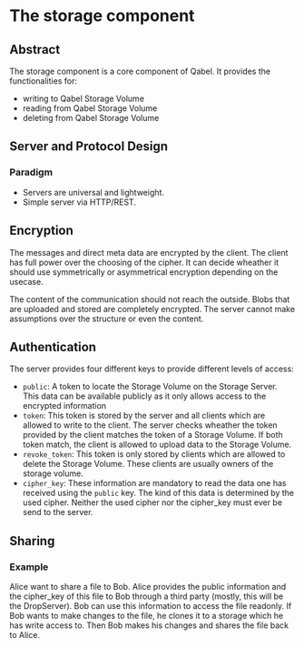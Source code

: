 # The storage component
## Abstract
The storage component is a core component of Qabel. It provides the functionalities for:

* writing to Qabel Storage Volume
* reading from Qabel Storage Volume
* deleting from Qabel Storage Volume

## Server and Protocol Design

### Paradigm

* Servers are universal and lightweight.
* Simple server via HTTP/REST.

## Encryption

The messages and direct meta data are encrypted by the client. The client has full power over the choosing of the cipher. It can decide wheather it should use symmetrically or asymmetrical encryption depending on the usecase.

The content of the communication should not reach the outside. Blobs that are uploaded and stored are completely encrypted. The server cannot make assumptions over the structure or even the content.

## Authentication

The server provides four different keys to provide different levels of access:

* ```public```: A token to locate the Storage Volume on the Storage Server. This data can be available publicly as it only allows access to the encrypted information
* ```token```: This token is stored by the server and all clients which are allowed to write to the client. The server checks wheather the token provided by the client matches the token of a Storage Volume. If both token match, the client is allowed to upload data to the Storage Volume.
* ```revoke_token```: This token is only stored by clients which are allowed to delete the Storage Volume. These clients are usually owners of the storage volume.
* ```cipher_key```: These information are mandatory to read the data one has received using the ```public``` key. The kind of this data is determined by the used cipher. Neither the used cipher nor the cipher_key must ever be send to the server.

## Sharing

### Example

Alice want to share a file to Bob. Alice provides the public information and the cipher_key of this file to Bob through a third party (mostly, this will be the DropServer). Bob can use this information to access the file readonly. If Bob wants to make changes to the file, he clones it to a storage which he has write access to. Then Bob makes his changes and shares the file back to Alice.
